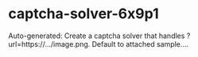 # captcha-solver-6x9p1
Auto-generated: Create a captcha solver that handles ?url=https://.../image.png. Default to attached sample....
